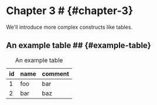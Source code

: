 # Chapter 3 # {#chapter-3}
We'll introduce more complex constructs like tables.

## An example table ## {#example-table}

<table>
    <caption>An example table</caption>
    <thead>
        <tr>
            <th>id</th>
            <th>name</th>
            <th>comment</th>
        </tr>
    </thead>
    <tbody>
        <tr>
            <td>1</td>
            <td>foo</td>
            <td>bar</td>
        </tr>
        <tr>
            <td>2</td>
            <td>bar</td>
            <td>baz</td>
        </tr>
    </tbody>
</table>

